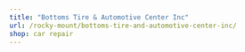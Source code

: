 ```yaml
---
title: "Bottoms Tire & Automotive Center Inc"
url: /rocky-mount/bottoms-tire-and-automotive-center-inc/
shop: car repair
---
```

